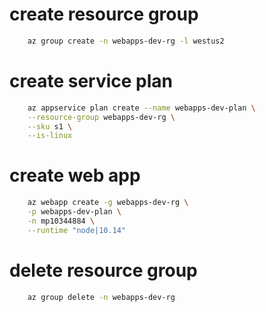 
# create resource group
```sh
    az group create -n webapps-dev-rg -l westus2
```

# create service plan
```sh
    az appservice plan create --name webapps-dev-plan \
    --resource-group webapps-dev-rg \
    --sku s1 \
    --is-linux
```

# create web app
```sh
    az webapp create -g webapps-dev-rg \
    -p webapps-dev-plan \
    -n mp10344884 \
    --runtime "node|10.14"
```

# delete resource group
```sh
    az group delete -n webapps-dev-rg
```